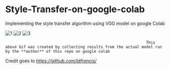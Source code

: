 # Style-Transfer-on-google-colab
Implementing the style transfer algorithm using VGG model on google Colab 


![1](https://user-images.githubusercontent.com/41579863/46611256-ee302e00-cb2a-11e8-8d06-8e4af22d4df8.gif)
![2](https://user-images.githubusercontent.com/41579863/46611258-ee302e00-cb2a-11e8-946f-78ea0ae01b18.gif)
![3](https://user-images.githubusercontent.com/41579863/46611259-ee302e00-cb2a-11e8-9dac-a34991673581.gif)

                                                                  This above Gif was created by collecting results from the actual model run by the **author** of this repo on google colab

Credit goes to *https://github.com/ldfrancis/*
